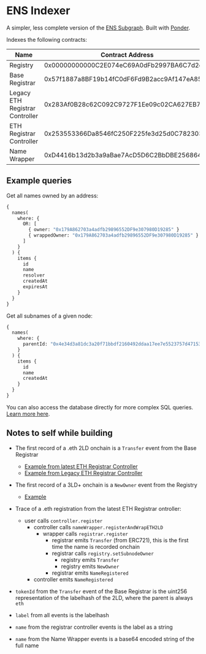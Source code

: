 # ENS Indexer

A simpler, less complete version of the [ENS Subgraph](https://thegraph.com/hosted-service/subgraph/ensdomains/ens). Built with [Ponder](https://ponder.sh/).

Indexes the following contracts:

| Name                            | Contract Address                           |
| ------------------------------- | ------------------------------------------ |
| Registry                        | 0x00000000000C2E074eC69A0dFb2997BA6C7d2e1e |
| Base Registrar                  | 0x57f1887a8BF19b14fC0dF6Fd9B2acc9Af147eA85 |
| Legacy ETH Registrar Controller | 0x283Af0B28c62C092C9727F1Ee09c02CA627EB7F5 |
| ETH Registrar Controller        | 0x253553366Da8546fC250F225fe3d25d0C782303b |
| Name Wrapper                    | 0xD4416b13d2b3a9aBae7AcD5D6C2BbDBE25686401 |

## Example queries

Get all names owned by an address:

```graphql
{
  names(
    where: {
      OR: [
        { owner: "0x179A862703a4adfb29896552DF9e307980D19285" }
        { wrappedOwner: "0x179A862703a4adfb29896552DF9e307980D19285" }
      ]
    }
  ) {
    items {
      id
      name
      resolver
      createdAt
      expiresAt
    }
  }
}
```

Get all subnames of a given node:

```graphql
{
  names(
    where: {
      parentId: "0x4e34d3a81dc3a20f71bbdf2160492ddaa17ee7e5523757d47153379c13cb46df" # namehash('ens.eth')
    }
  ) {
    items {
      id
      name
      createdAt
    }
  }
}
```

You can also access the database directly for more complex SQL queries. [Learn more here](https://ponder.sh/docs/query/direct-sql).

## Notes to self while building

- The first record of a .eth 2LD onchain is a `Transfer` event from the Base Registrar

  - [Example from latest ETH Registrar Controller](https://etherscan.io/tx/0x4fb6fd154195a6a2e6e20104886a333cfb5d6427e29c130d500b3fbf1b3213f6#eventlog)
  - [Example from Legacy ETH Registrar Controller](https://etherscan.io/tx/0x79dd3a0474bff4c5bd977376801a0137875d86ea3c590c7a30dac3eda5c01b1a#eventlog)

- The first record of a 3LD+ onchain is a `NewOwner` event from the Registry

  - [Example](https://etherscan.io/tx/0xd37b5a426b6b50e57d7b67ac0743717a8daf482233380c51be4d7d8854b45518#eventlog)

- Trace of a .eth registration from the latest ETH Registrar ontroller:

  - user calls `controller.register`
    - controller calls `nameWrapper.registerAndWrapETH2LD`
      - wrapper calls `registrar.register`
        - registrar emits `Transfer` (from ERC721), this is the first time the name is recorded onchain
        - registrar calls `registry.setSubnodeOwner`
          - registry emits `Transfer`
          - registry emits `NewOwner`
        - registrar emits `NameRegistered`
    - controller emits `NameRegistered`

- `tokenId` from the `Transfer` event of the Base Registrar is the uint256 representation of the labelhash of the 2LD, where the parent is always `eth`

- `label` from all events is the labelhash

- `name` from the registrar controller events is the label as a string

- `name` from the Name Wrapper events is a base64 encoded string of the full name
